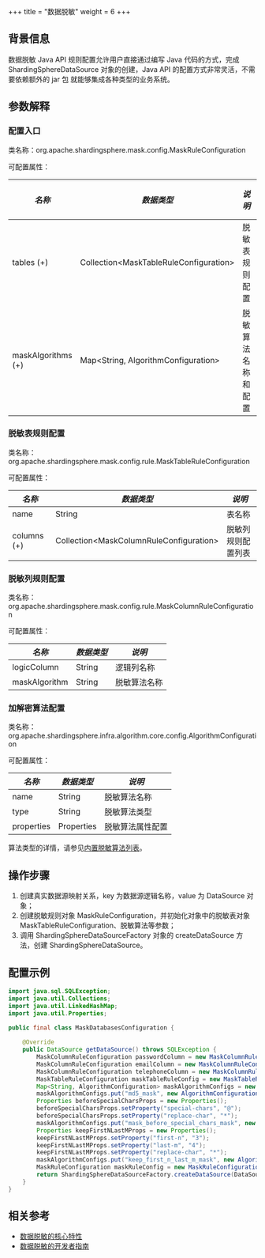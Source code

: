 +++
title = "数据脱敏"
weight = 6
+++

## 背景信息

数据脱敏 Java API 规则配置允许用户直接通过编写 Java 代码的方式，完成 ShardingSphereDataSource 对象的创建，Java API 的配置方式非常灵活，不需要依赖额外的 jar 包 就能够集成各种类型的业务系统。

## 参数解释

### 配置入口

类名称：org.apache.shardingsphere.mask.config.MaskRuleConfiguration

可配置属性：

| *名称*               | *数据类型*                                   | *说明*      | *默认值* |
|--------------------|------------------------------------------|-----------|-------|
| tables (+)         | Collection\<MaskTableRuleConfiguration\> | 脱敏表规则配置   |       |
| maskAlgorithms (+) | Map\<String, AlgorithmConfiguration\>    | 脱敏算法名称和配置 |       |

### 脱敏表规则配置

类名称：org.apache.shardingsphere.mask.config.rule.MaskTableRuleConfiguration

可配置属性：

| *名称*        | *数据类型*                                    | *说明*      |
|-------------|-------------------------------------------|-----------|
| name        | String                                    | 表名称       |
| columns (+) | Collection\<MaskColumnRuleConfiguration\> | 脱敏列规则配置列表 |

### 脱敏列规则配置

类名称：org.apache.shardingsphere.mask.config.rule.MaskColumnRuleConfiguration

可配置属性：

| *名称*          | *数据类型* | *说明*   |
|---------------|--------|--------|
| logicColumn   | String | 逻辑列名称  |
| maskAlgorithm | String | 脱敏算法名称 |

### 加解密算法配置

类名称：org.apache.shardingsphere.infra.algorithm.core.config.AlgorithmConfiguration

可配置属性：

| *名称*       | *数据类型*     | *说明*     |
|------------|------------|----------|
| name       | String     | 脱敏算法名称   |
| type       | String     | 脱敏算法类型   |
| properties | Properties | 脱敏算法属性配置 |

算法类型的详情，请参见[内置脱敏算法列表](/cn/user-manual/common-config/builtin-algorithm/mask)。

## 操作步骤

1. 创建真实数据源映射关系，key 为数据源逻辑名称，value 为 DataSource 对象；
2. 创建脱敏规则对象 MaskRuleConfiguration，并初始化对象中的脱敏表对象 MaskTableRuleConfiguration、脱敏算法等参数；
3. 调用 ShardingSphereDataSourceFactory 对象的 createDataSource 方法，创建 ShardingSphereDataSource。

## 配置示例

```java
import java.sql.SQLException;
import java.util.Collections;
import java.util.LinkedHashMap;
import java.util.Properties;

public final class MaskDatabasesConfiguration {
    
    @Override
    public DataSource getDataSource() throws SQLException {
        MaskColumnRuleConfiguration passwordColumn = new MaskColumnRuleConfiguration("password", "md5_mask");
        MaskColumnRuleConfiguration emailColumn = new MaskColumnRuleConfiguration("email", "mask_before_special_chars_mask");
        MaskColumnRuleConfiguration telephoneColumn = new MaskColumnRuleConfiguration("telephone", "keep_first_n_last_m_mask");
        MaskTableRuleConfiguration maskTableRuleConfig = new MaskTableRuleConfiguration("t_user", Arrays.asList(passwordColumn, emailColumn, telephoneColumn));
        Map<String, AlgorithmConfiguration> maskAlgorithmConfigs = new LinkedHashMap<>(3, 1);
        maskAlgorithmConfigs.put("md5_mask", new AlgorithmConfiguration("MD5", new Properties()));
        Properties beforeSpecialCharsProps = new Properties();
        beforeSpecialCharsProps.setProperty("special-chars", "@");
        beforeSpecialCharsProps.setProperty("replace-char", "*");
        maskAlgorithmConfigs.put("mask_before_special_chars_mask", new AlgorithmConfiguration("MASK_BEFORE_SPECIAL_CHARS", beforeSpecialCharsProps));
        Properties keepFirstNLastMProps = new Properties();
        keepFirstNLastMProps.setProperty("first-n", "3");
        keepFirstNLastMProps.setProperty("last-m", "4");
        keepFirstNLastMProps.setProperty("replace-char", "*");
        maskAlgorithmConfigs.put("keep_first_n_last_m_mask", new AlgorithmConfiguration("KEEP_FIRST_N_LAST_M", keepFirstNLastMProps));
        MaskRuleConfiguration maskRuleConfig = new MaskRuleConfiguration(Collections.singleton(maskTableRuleConfig), maskAlgorithmConfigs);
        return ShardingSphereDataSourceFactory.createDataSource(DataSourceUtil.createDataSource("demo_ds"), Collections.singleton(maskRuleConfig), new Properties());
    }
}
```

## 相关参考

- [数据脱敏的核心特性](/cn/features/mask/ )
- [数据脱敏的开发者指南](/cn/dev-manual/mask/)